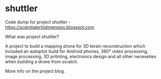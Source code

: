 # shuttler
Code dump for project shuttler - https://scientiatertiidimension.blogspot.com

What was project shuttler?

A project to build a mapping drone for 3D terain reconstruction which included an autopilot build for Android phones, 360° video processing, image processing, 3D pritnting, electronics design and all other neceseties when building a drone from scratch.

More info on the project blog.
